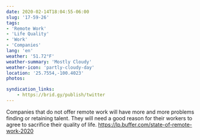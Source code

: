 ```yaml
---
date: 2020-02-14T18:04:55-06:00
slug: '17-59-26'
tags:
- 'Remote Work'
- 'Life Quality'
- 'Work'
- 'Companies'
lang: 'en'
weather: '51.72°F'
weather-summary: 'Mostly Cloudy'
weather-icon: 'partly-cloudy-day'
location: '25.7554,-100.4023'
photos:

syndication_links:
    - https://brid.gy/publish/twitter
---
```

Companies that do not offer remote work will have more and more problems finding or retaining talent.
They will need a good reason for their workers to agree to sacrifice their quality of life.
https://lp.buffer.com/state-of-remote-work-2020
   